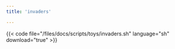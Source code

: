 ```yaml
---
title: 'invaders'

---
```


{{< code file="/files/docs/scripts/toys/invaders.sh" language="sh" download="true" >}}
